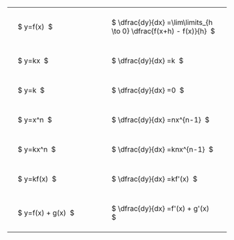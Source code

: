---
---

#  
<br>
<style type="text/css">
#T_7d29e th.col_heading {
  text-align: left;
  font-size: 1em;
}
#T_7d29e td {
  text-align: left;
  font-size: 1em;
  padding: 1.5em;
}
#T_7d29e_row0_col0, #T_7d29e_row1_col0, #T_7d29e_row2_col0, #T_7d29e_row3_col0, #T_7d29e_row4_col0, #T_7d29e_row5_col0, #T_7d29e_row6_col0 {
  width: 300px;
  white-space: pre-wrap;
}
#T_7d29e_row0_col1, #T_7d29e_row1_col1, #T_7d29e_row2_col1, #T_7d29e_row3_col1, #T_7d29e_row4_col1, #T_7d29e_row5_col1, #T_7d29e_row6_col1 {
  width: 400px;
  white-space: pre-wrap;
}
</style>
<table id="T_7d29e">
  <thead>
  </thead>
  <tbody>
    <tr>
      <td id="T_7d29e_row0_col0" class="data row0 col0" >$ y=f(x)  $</td>
      <td id="T_7d29e_row0_col1" class="data row0 col1" >$ \dfrac{dy}{dx} =\lim\limits_{h \to 0} \dfrac{f(x+h) - f(x)}{h}  $</td>
    </tr>
    <tr>
      <td id="T_7d29e_row1_col0" class="data row1 col0" >$ y=kx  $</td>
      <td id="T_7d29e_row1_col1" class="data row1 col1" >$ \dfrac{dy}{dx} =k  $</td>
    </tr>
    <tr>
      <td id="T_7d29e_row2_col0" class="data row2 col0" >$ y=k  $</td>
      <td id="T_7d29e_row2_col1" class="data row2 col1" >$ \dfrac{dy}{dx} =0  $</td>
    </tr>
    <tr>
      <td id="T_7d29e_row3_col0" class="data row3 col0" >$ y=x^n  $</td>
      <td id="T_7d29e_row3_col1" class="data row3 col1" >$ \dfrac{dy}{dx} =nx^{n-1}  $</td>
    </tr>
    <tr>
      <td id="T_7d29e_row4_col0" class="data row4 col0" >$ y=kx^n  $</td>
      <td id="T_7d29e_row4_col1" class="data row4 col1" >$ \dfrac{dy}{dx} =knx^{n-1}  $</td>
    </tr>
    <tr>
      <td id="T_7d29e_row5_col0" class="data row5 col0" >$ y=kf(x)  $</td>
      <td id="T_7d29e_row5_col1" class="data row5 col1" >$ \dfrac{dy}{dx} =kf'(x)  $</td>
    </tr>
    <tr>
      <td id="T_7d29e_row6_col0" class="data row6 col0" >$ y=f(x) + g(x)  $</td>
      <td id="T_7d29e_row6_col1" class="data row6 col1" >$ \dfrac{dy}{dx} =f'(x) + g'(x)  $</td>
    </tr>
  </tbody>
</table>
